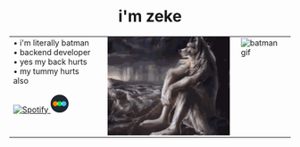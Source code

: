 <h1 align="center">i'm zeke</h1>

<table align="center">
  <tr>
    <td valign="top" style="padding-right: 20px;">
      • i'm literally batman<br>
      • backend developer<br>
      • yes my back hurts<br>
      • my tummy hurts also<br><br>

  <a href="https://open.spotify.com/user/zyyrfd6t6ra1813e8phnxppgz" target="_blank">
    <img src="https://img.icons8.com/ios-filled/50/1DB954/spotify--v1.png" width="32" alt="Spotify"/>
  </a>

  <a href="https://letterboxd.com/zekewyd/" target="_blank">
    <img src="assets/letterboxd.png" width="32" alt="Letterboxd"/>
  </a>
    </td>
  <td valign="top" style="padding: 0 10px;">
    <img src="assets/wolf.gif" width="250" alt="wolf gif"/>
  </td>
  <td valign="top" style="padding-left: 10px;">
    <img src="assets/batman.gif" width="250" alt="batman gif"/>
  </td>
  </tr>
</table>

